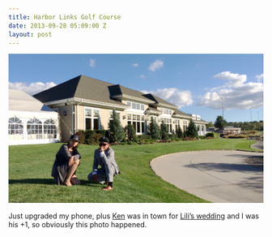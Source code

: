 ```yaml
---
title: Harbor Links Golf Course
date: 2013-09-28 05:09:00 Z
layout: post
---
```


**![C.R.E.A.M.](/assets/2013-09-28-lilis-wedding.jpg)** 

Just upgraded my phone, plus [Ken](http://siik.org) was in town for [Lili’s wedding](http://liliandsam.info/) and I was his +1, so obviously this photo happened.
